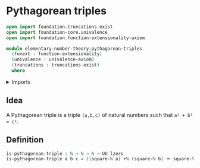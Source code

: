 # Pythagorean triples

```agda
open import foundation.truncations-exist
open import foundation-core.univalence
open import foundation.function-extensionality-axiom

module elementary-number-theory.pythagorean-triples
  (funext : function-extensionality)
  (univalence : univalence-axiom)
  (truncations : truncations-exist)
  where
```

<details><summary>Imports</summary>

```agda
open import elementary-number-theory.addition-natural-numbers
open import elementary-number-theory.natural-numbers
open import elementary-number-theory.squares-natural-numbers funext univalence truncations

open import foundation.identity-types funext
open import foundation.universe-levels
```

</details>

## Idea

A Pythagorean triple is a triple `(a,b,c)` of natural numbers such that
`a² + b² = c²`.

## Definition

```agda
is-pythagorean-triple : ℕ → ℕ → ℕ → UU lzero
is-pythagorean-triple a b c = ((square-ℕ a) +ℕ (square-ℕ b) ＝ square-ℕ c)
```
